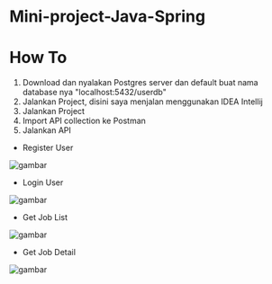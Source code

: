 # Mini-project-Java-Spring

# How To

1. Download dan nyalakan Postgres server dan default buat nama database nya "localhost:5432/userdb"
2. Jalankan Project, disini saya menjalan menggunakan IDEA Intellij
3. Jalankan Project
4. Import API collection ke Postman
5. Jalankan API

- Register User

![gambar](https://github.com/baladikaal/Mini-project-Java-Spring/assets/74690318/a8c73427-6fa2-48ad-9e36-cf00a5b31d11)

- Login User

![gambar](https://github.com/baladikaal/Mini-project-Java-Spring/assets/74690318/2bac63f3-959b-4bf9-91a3-9419f3c1c98c)

- Get Job List

![gambar](https://github.com/baladikaal/Mini-project-Java-Spring/assets/74690318/e7a4502b-bdd0-4bf2-ae37-63bd3711aae1)

-  Get Job Detail

![gambar](https://github.com/baladikaal/Mini-project-Java-Spring/assets/74690318/db6ab74f-56f9-47dc-a540-d3010b1e19dd)
